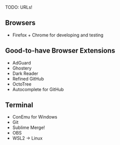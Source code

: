 TODO: URLs!
## Browsers

- Firefox + Chrome for developing and testing 


## Good-to-have Browser Extensions
- AdGuard
- Ghostery
- Dark Reader
- Refined GitHub 
- OctoTree
- Autocomplete for GitHub


## Terminal
- ConEmu for Windows
- Git
- Sublime Merge!
- OBS
- WSL2 -> Linux